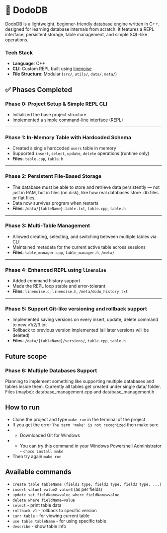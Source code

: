 # 🚀 DodoDB
DodoDB is a lightweight, beginner-friendly database engine written in C++, designed for learning database internals from scratch. It features a REPL interface, persistent storage, table management, and simple SQL-like operations.

### Tech Stack

- **Language**: C++
- **CLI**: Custom REPL built using [linenoise](https://github.com/antirez/linenoise)
- **File Structure**: Modular (`src/`, `utils/`, `data/`, `meta/`)

## ✅ Phases Completed

### Phase 0: Project Setup & Simple REPL CLI
- Initialized the base project structure
- Implemented a simple command-line interface (REPL)

---

### Phase 1: In-Memory Table with Hardcoded Schema
- Created a single hardcoded `users` table in memory
- Supported `insert`, `select`, `update`, `delete` operations (runtime only)
- **Files**: `table.cpp`, `table.h`

---

### Phase 2: Persistent File-Based Storage
- The database must be able to store and retrieve data persistently — not just in RAM, but in files (on disk), like how real databases store .db files or flat files.
- Data now survives program when restarts
- **Files**: `/data/{tableName}.table.txt`, `table.cpp`, `table.h` 

---

### Phase 3: Multi-Table Management
- Allowed creating, selecting, and switching between multiple tables via CLI
- Maintained metadata for the current active table across sessions
- **Files**: `table_manager.cpp`, `table_manager.h`, `/meta/`

---

### Phase 4: Enhanced REPL using `linenoise`
- Added command history support
- Made the REPL loop stable and error-tolerant
- **Files**: `linenoise.c`, `linenoise.h`, `/meta/dodo_history.txt`

---
### Phase 5: Support Git-like versioning and rollback support
- Implemented saving versions on every insert, update, delete command to new v1/2/3.txt
- Rollback to previous version implemented (all later versions will be deleted)
- **Files**: `/data/{tableName}/versions/`, `table.cpp`, `table.h`

## Future scope
### Phase 6: Multiple Databases Support
Planning to implement something like supporting multiple databases and tables inside them. Currently all tables get created under single data/ folder.
Files (maybe): database_management.cpp and database_management.h


## How to run
- Clone the project and type `make run` in the terminal of the project
- If you get the error `The term 'make' is not recognized` then make sure
- - Downloaded Git for Windows
- - You can try this command in your Windows Powershell Administrator - `choco install make`
- Then try again `make run`

## Available commands
- `create table tableName (field1 type, field2 type, field3 type, ...)`
- `insert value1 value2 value3` (as per fields)
- `update set fieldName=value where fieldName=value`
- `delete where fieldName=value`
- `select` - print table data
- `rollback v1` - rollback to specific version
- `curr table` - for viewing current table
- `use table tableName` - for using specific table
- `describe` - show table info